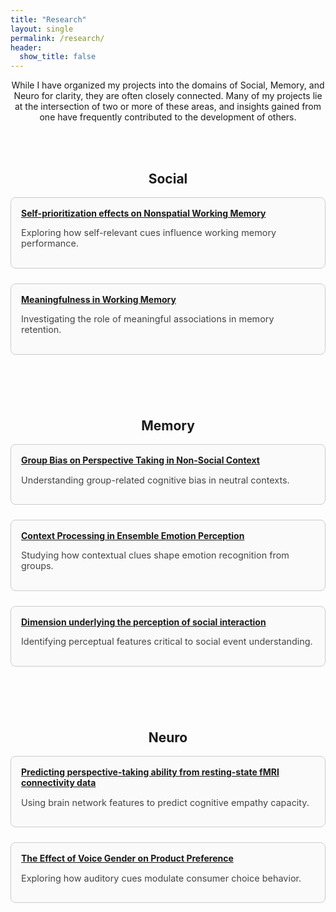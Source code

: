 ```yaml
---
title: "Research"
layout: single
permalink: /research/
header:
  show_title: false
---
```


<p style="text-align: center; margin-bottom: 3rem;">
  While I have organized my projects into the domains of Social, Memory, and Neuro for clarity, they are often closely connected. Many of my projects lie at the intersection of two or more of these areas, and insights gained from one have frequently contributed to the development of others.
</p>

<div style="display: flex; justify-content: center; gap: 3rem; flex-wrap: wrap; max-width: 1200px; margin-inline: auto;">

<!-- Column 1: Social -->
<div style="flex: 1; min-width: 250px;">
  <h2 style="text-align: center;">Social</h2>

  <div style="border: 1px solid #ccc; border-radius: 8px; padding: 1rem; margin-bottom: 1.5rem; background-color: #fafafa;">
    <a href="/projects/social/self-prioritization" style="font-weight: bold;">Self-prioritization effects on Nonspatial Working Memory</a>
    <p style="font-size: 0.9rem; color: #444;">Exploring how self-relevant cues influence working memory performance.</p>
  </div>

  <div style="border: 1px solid #ccc; border-radius: 8px; padding: 1rem; margin-bottom: 1.5rem; background-color: #fafafa;">
    <a href="/projects/social/meaningfulness-memory" style="font-weight: bold;">Meaningfulness in Working Memory</a>
    <p style="font-size: 0.9rem; color: #444;">Investigating the role of meaningful associations in memory retention.</p>
  </div>
</div>

<!-- Column 2: Memory -->
<div style="flex: 1; min-width: 250px;">
  <h2 style="text-align: center;">Memory</h2>

  <div style="border: 1px solid #ccc; border-radius: 8px; padding: 1rem; margin-bottom: 1.5rem; background-color: #fafafa;">
    <a href="/projects/memory/group-bias" style="font-weight: bold;">Group Bias on Perspective Taking in Non-Social Context</a>
    <p style="font-size: 0.9rem; color: #444;">Understanding group-related cognitive bias in neutral contexts.</p>
  </div>

  <div style="border: 1px solid #ccc; border-radius: 8px; padding: 1rem; margin-bottom: 1.5rem; background-color: #fafafa;">
    <a href="/projects/memory/context-emotion" style="font-weight: bold;">Context Processing in Ensemble Emotion Perception</a>
    <p style="font-size: 0.9rem; color: #444;">Studying how contextual clues shape emotion recognition from groups.</p>
  </div>

  <div style="border: 1px solid #ccc; border-radius: 8px; padding: 1rem; margin-bottom: 1.5rem; background-color: #fafafa;">
    <a href="/projects/memory/dimension-social" style="font-weight: bold;">Dimension underlying the perception of social interaction</a>
    <p style="font-size: 0.9rem; color: #444;">Identifying perceptual features critical to social event understanding.</p>
  </div>
</div>

<!-- Column 3: Neuro -->
<div style="flex: 1; min-width: 250px;">
  <h2 style="text-align: center;">Neuro</h2>

  <div style="border: 1px solid #ccc; border-radius: 8px; padding: 1rem; margin-bottom: 1.5rem; background-color: #fafafa;">
    <a href="/projects/neuro/fmri-perspective" style="font-weight: bold;">Predicting perspective-taking ability from resting-state fMRI connectivity data</a>
    <p style="font-size: 0.9rem; color: #444;">Using brain network features to predict cognitive empathy capacity.</p>
  </div>

  <div style="border: 1px solid #ccc; border-radius: 8px; padding: 1rem; margin-bottom: 1.5rem; background-color: #fafafa;">
    <a href="/projects/neuro/voice-gender" style="font-weight: bold;">The Effect of Voice Gender on Product Preference</a>
    <p style="font-size: 0.9rem; color: #444;">Exploring how auditory cues modulate consumer choice behavior.</p>
  </div>
</div>

</div>
